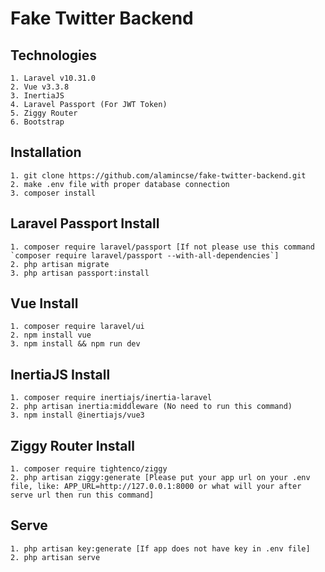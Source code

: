 # Fake Twitter Backend

## Technologies
```
1. Laravel v10.31.0
2. Vue v3.3.8
3. InertiaJS
4. Laravel Passport (For JWT Token)
5. Ziggy Router
6. Bootstrap
```

## Installation

``` 
1. git clone https://github.com/alamincse/fake-twitter-backend.git
2. make .env file with proper database connection
3. composer install
```


## Laravel Passport Install
```
1. composer require laravel/passport [If not please use this command `composer require laravel/passport --with-all-dependencies`]
2. php artisan migrate
3. php artisan passport:install
```

## Vue Install
```
1. composer require laravel/ui
2. npm install vue
3. npm install && npm run dev
```

## InertiaJS Install
```
1. composer require inertiajs/inertia-laravel
2. php artisan inertia:middleware (No need to run this command)
3. npm install @inertiajs/vue3
```

## Ziggy Router Install
```
1. composer require tightenco/ziggy
2. php artisan ziggy:generate [Please put your app url on your .env file, like: APP_URL=http://127.0.0.1:8000 or what will your after serve url then run this command]
```


## Serve
```
1. php artisan key:generate [If app does not have key in .env file]
2. php artisan serve
```
